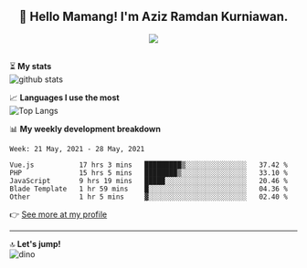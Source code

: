 <h2 align="center">👋 Hello Mamang! I'm Aziz Ramdan Kurniawan.</h2>  
<p align="center">
  <img src="https://komarev.com/ghpvc/?username=azizramdan"> <br><br>
</p>
    
⏳ **My stats**  
![github stats](https://github-readme-stats.vercel.app/api?username=azizramdan&show_icons=true&count_private=true&title_color=000&hide_border=true&hide_title=true)  

📈 **Languages I use the most**  
![Top Langs](https://github-readme-stats.vercel.app/api/top-langs/?username=azizramdan&layout=compact&langs_count=6&hide=tsql&hide_border=true&hide_title=true&exclude_repo=Futsal-Go,Futsal-Go-Admin,Sistem-Informasi-Sensus-Harian-Rawat-Inap)  

📊 **My weekly development breakdown**
<!--START_SECTION:waka-->
```text
Week: 21 May, 2021 - 28 May, 2021

Vue.js           17 hrs 3 mins   █████████▒░░░░░░░░░░░░░░░   37.42 % 
PHP              15 hrs 5 mins   ████████▒░░░░░░░░░░░░░░░░   33.10 % 
JavaScript       9 hrs 19 mins   █████░░░░░░░░░░░░░░░░░░░░   20.46 % 
Blade Template   1 hr 59 mins    █░░░░░░░░░░░░░░░░░░░░░░░░   04.36 % 
Other            1 hr 5 mins     ▓░░░░░░░░░░░░░░░░░░░░░░░░   02.40 % 
```
<!--END_SECTION:waka-->
👉 [See more at my profile](https://wakatime.com/@azizramdan)
***
🔝 **Let's jump!**  
![dino](https://raw.githubusercontent.com/azizramdan/azizramdan/master/dino.gif)  
